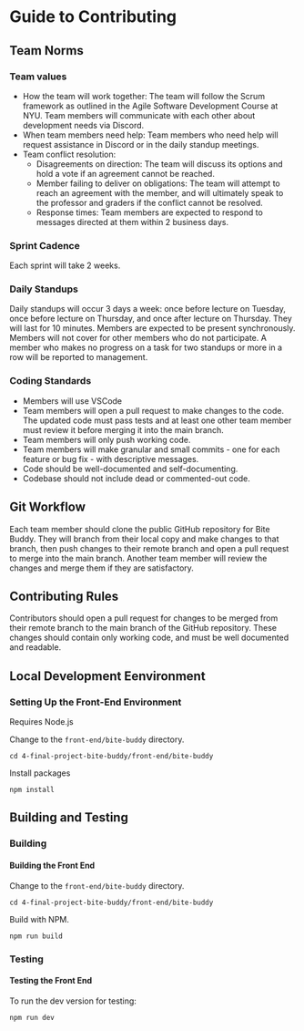 # Guide to Contributing

## Team Norms

### Team values
- How the team will work together: The team will follow the Scrum framework as outlined in the Agile Software Development Course at NYU. Team members will communicate with each other about development needs via Discord.
- When team members need help: Team members who need help will request assistance in Discord or in the daily standup meetings.
- Team conflict resolution:
  - Disagreements on direction: The team will discuss its options and hold a vote if an agreement cannot be reached.
  - Member failing to deliver on obligations: The team will attempt to reach an agreement with the member, and will ultimately speak to the professor and graders if the conflict cannot be resolved.
  - Response times: Team members are expected to respond to messages directed at them within 2 business days.

### Sprint Cadence
Each sprint will take 2 weeks.

### Daily Standups
Daily standups will occur 3 days a week: once before lecture on Tuesday, once before lecture on Thursday, and once after lecture on Thursday. They will last for 10 minutes. Members are expected to be present synchronously. Members will not cover for other members who do not participate. A member who makes no progress on a task for two standups or more in a row will be reported to management.

### Coding Standards
- Members will use VSCode
- Team members will open a pull request to make changes to the code. The updated code must pass tests and at least one other team member must review it before merging it into the main branch.
- Team members will only push working code.
- Team members will make granular and small commits - one for each feature or bug fix - with descriptive messages.
- Code should be well-documented and self-documenting.
- Codebase should not include dead or commented-out code.

## Git Workflow
Each team member should clone the public GitHub repository for Bite Buddy. They will branch from their local copy and make changes to that branch, then push changes to their remote branch and open a pull request to merge into the main branch. Another team member will review the changes and merge them if they are satisfactory.

## Contributing Rules
Contributors should open a pull request for changes to be merged from their remote branch to the main branch of the GitHub repository. These changes should contain only working code, and must be well documented and readable.

## Local Development Eenvironment
### Setting Up the Front-End Environment
Requires Node.js

Change to the `front-end/bite-buddy` directory.
```
cd 4-final-project-bite-buddy/front-end/bite-buddy
```

Install packages
```
npm install
```

## Building and Testing
### Building
#### Building the Front End
Change to the `front-end/bite-buddy` directory.
```
cd 4-final-project-bite-buddy/front-end/bite-buddy
```

Build with NPM.
```
npm run build
```

### Testing
#### Testing the Front End
To run the dev version for testing:
```
npm run dev
```